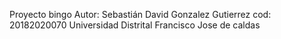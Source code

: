 Proyecto bingo
Autor: Sebastián David Gonzalez Gutierrez
cod: 20182020070
Universidad Distrital Francisco Jose de caldas